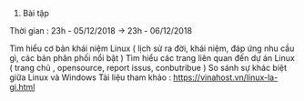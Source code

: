 1. Bài tập


Thời gian : 23h - 05/12/2018 -> 23h - 06/12/2018

Tìm hiểu cơ bản khái niệm Linux ( lịch sử ra đời, khái niệm, đáp ứng nhu cầu gì, các bản phân phối nổi bật )
Tìm hiểu các trang liên quan đến dự án Linux ( trang chủ , opensource, report issus, conbutribue )
So sánh sự khác biệt giữa Linux và Windows
Tài liệu tham khảo : https://vinahost.vn/linux-la-gi.html
